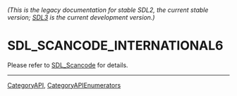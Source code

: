 ###### (This is the legacy documentation for stable SDL2, the current stable version; [SDL3](https://wiki.libsdl.org/SDL3/) is the current development version.)
# SDL_SCANCODE_INTERNATIONAL6

Please refer to [SDL_Scancode](SDL_Scancode) for details.

----
[CategoryAPI](CategoryAPI), [CategoryAPIEnumerators](CategoryAPIEnumerators)

